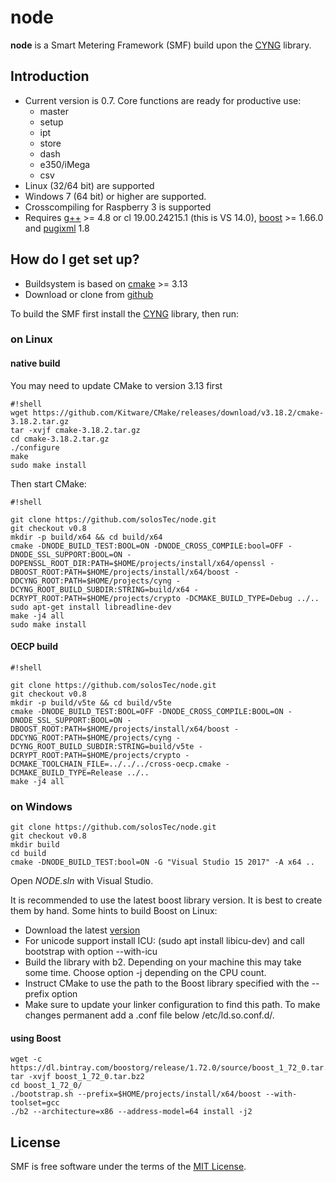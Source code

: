 # node
**node** is a Smart Metering Framework (SMF) build upon the [CYNG](https://github.com/solosTec/cyng) library.

## Introduction ##

* Current version is 0.7. Core functions are ready for productive use: 
  * master 
  * setup 
  * ipt 
  * store 
  * dash
  * e350/iMega
  * csv
* Linux (32/64 bit) are supported
* Windows 7 (64 bit) or higher are supported.
* Crosscompiling for Raspberry 3 is supported
* Requires [g++](https://gcc.gnu.org/) >= 4.8 or cl 19.00.24215.1 (this is VS 14.0), [boost](http://www.boost.org/) >= 1.66.0 and [pugixml](https://pugixml.org/) 1.8

## How do I get set up? ##

* Buildsystem is based on [cmake](http://www.cmake.org/) >= 3.13
* Download or clone from [github](https://github.com/solosTec/node.git)

To build the SMF first install the [CYNG](https://github.com/solosTec/cyng) library, then run:


### on Linux ###
#### native build ####

You may need to update CMake to version 3.13 first

```
#!shell
wget https://github.com/Kitware/CMake/releases/download/v3.18.2/cmake-3.18.2.tar.gz
tar -xvjf cmake-3.18.2.tar.gz
cd cmake-3.18.2.tar.gz
./configure
make 
sudo make install
```

Then start CMake:

```
#!shell

git clone https://github.com/solosTec/node.git
git checkout v0.8
mkdir -p build/x64 && cd build/x64
cmake -DNODE_BUILD_TEST:BOOL=ON -DNODE_CROSS_COMPILE:bool=OFF -DNODE_SSL_SUPPORT:BOOL=ON -DOPENSSL_ROOT_DIR:PATH=$HOME/projects/install/x64/openssl -DBOOST_ROOT:PATH=$HOME/projects/install/x64/boost -DDCYNG_ROOT:PATH=$HOME/projects/cyng -DCYNG_ROOT_BUILD_SUBDIR:STRING=build/x64 -DCRYPT_ROOT:PATH=$HOME/projects/crypto -DCMAKE_BUILD_TYPE=Debug ../..
sudo apt-get install libreadline-dev
make -j4 all
sudo make install

```

#### OECP build ####

```
#!shell

git clone https://github.com/solosTec/node.git
git checkout v0.8
mkdir -p build/v5te && cd build/v5te
cmake -DNODE_BUILD_TEST:BOOL=OFF -DNODE_CROSS_COMPILE:BOOL=ON -DNODE_SSL_SUPPORT:BOOL=ON -DBOOST_ROOT:PATH=$HOME/projects/install/x64/boost -DDCYNG_ROOT:PATH=$HOME/projects/cyng -DCYNG_ROOT_BUILD_SUBDIR:STRING=build/v5te -DCRYPT_ROOT:PATH=$HOME/projects/crypto -DCMAKE_TOOLCHAIN_FILE=../../../cross-oecp.cmake -DCMAKE_BUILD_TYPE=Release ../..
make -j4 all
```

### on Windows ###


```
git clone https://github.com/solosTec/node.git
git checkout v0.8
mkdir build 
cd build
cmake -DNODE_BUILD_TEST:bool=ON -G "Visual Studio 15 2017" -A x64 ..
```

Open _NODE.sln_ with Visual Studio.

It is recommended to use the latest boost library version. It is best to create them by hand.
Some hints to build Boost on Linux:

* Download the latest [version](https://dl.bintray.com/boostorg/release/1.68.0/source/boost_1_68_0.tar.bz2)
* For unicode support install ICU: (sudo apt install libicu-dev) and call bootstrap with option --with-icu
* Build the library with b2. Depending on your machine this may take some time. Choose option -j depending on the CPU count.
* Instruct CMake to use the path to the Boost library specified with the --prefix option
* Make sure to update your linker configuration to find this path. To make changes permanent add a .conf file below /etc/ld.so.conf.d/.


#### using Boost ####

```
wget -c https://dl.bintray.com/boostorg/release/1.72.0/source/boost_1_72_0.tar.bz2
tar -xvjf boost_1_72_0.tar.bz2
cd boost_1_72_0/
./bootstrap.sh --prefix=$HOME/projects/install/x64/boost --with-toolset=gcc
./b2 --architecture=x86 --address-model=64 install -j2
```

## License ##

SMF is free software under the terms of the [MIT License](https://github.com/solosTec/node/blob/master/LICENSE).
